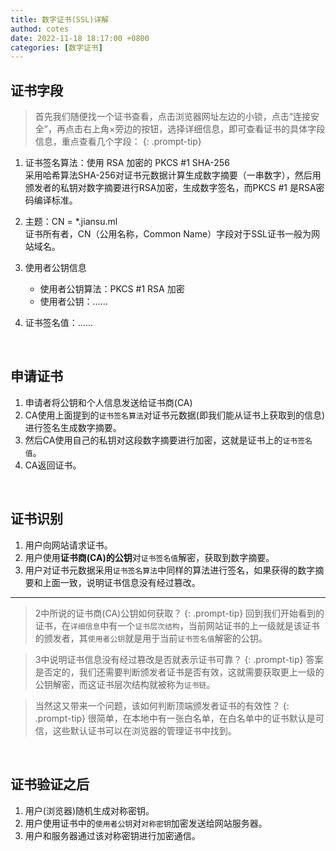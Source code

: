 ```yaml
---
title: 数字证书(SSL)详解
authod: cotes
date: 2022-11-18 18:17:00 +0800
categories: [数字证书]
---
```


## 证书字段
>首先我们随便找一个证书查看，点击浏览器网址左边的小锁，点击“连接安全”，再点击右上角×旁边的按钮，选择详细信息，即可查看证书的具体字段信息，重点查看几个字段：
{: .prompt-tip}

1. 证书签名算法：使用 RSA 加密的 PKCS #1 SHA-256  
   采用哈希算法SHA-256对证书元数据计算生成数字摘要（一串数字），然后用颁发者的私钥对数字摘要进行RSA加密，生成数字签名，而PKCS #1 是RSA密码编译标准。

2. 主题：CN = *.jiansu.ml  
   证书所有者，CN（公用名称，Common Name）字段对于SSL证书一般为网站域名。

3. 使用者公钥信息
   - 使用者公钥算法：PKCS #1 RSA 加密
   - 使用者公钥：……

4. 证书签名值：……

<br>

## 申请证书
1. 申请者将公钥和个人信息发送给证书商(CA)
2. CA使用上面提到的`证书签名算法`对证书元数据(即我们能从证书上获取到的信息)进行签名生成数字摘要。
3. 然后CA使用自己的私钥对这段数字摘要进行加密，这就是证书上的`证书签名值`。
4. CA返回证书。

<br>

## 证书识别
1. 用户向网站请求证书。
2. 用户使用**证书商(CA)的公钥**对`证书签名值`解密，获取到数字摘要。
3. 用户对证书元数据采用`证书签名算法`中同样的算法进行签名，如果获得的数字摘要和上面一致，说明证书信息没有经过篡改。
- - -
>2中所说的证书商(CA)公钥如何获取？
{: .prompt-tip}
回到我们开始看到的证书，在`详细信息`中有一个`证书层次结构`，当前网站证书的上一级就是该证书的颁发者，其`使用者公钥`就是用于当前`证书签名值`解密的公钥。

>3中说明证书信息没有经过篡改是否就表示证书可靠？
{: .prompt-tip}
答案是否定的，我们还需要判断颁发者证书是否有效，这就需要获取更上一级的公钥解密，而这证书层次结构就被称为`证书链`。

>当然这又带来一个问题，该如何判断顶端颁发者证书的有效性？
{: .prompt-tip}
很简单，在本地中有一张白名单，在白名单中的证书默认是可信，这些默认证书可以在浏览器的管理证书中找到。

<br>

## 证书验证之后
1. 用户(浏览器)随机生成对称密钥。
2. 用户使用证书中的`使用者公钥`对`对称密钥`加密发送给网站服务器。
3. 用户和服务器通过该对称密钥进行加密通信。